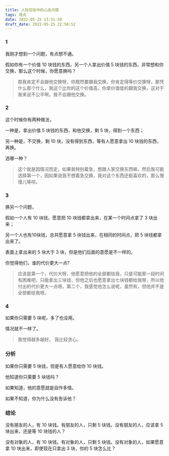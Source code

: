 ```yaml
---
title: 人际交往中的心态问题
tags: 观点
date: 2022-05-25 23:31:50
draft_date: 2022-05-25 22:50:52
---
```



### 1

我刚才想到一个问题，有点想不通。

假如你有一个价值 10 块钱的东西，另一个人拿出价值 5 块钱的东西，非常想和你交换，那么这个时候，你愿意换吗？

> 那我肯定不会跟他交换呀，你既然要跟我交换，你肯定得等价交换呀，那凭什么那个什么，我这个比你的这个价值高，你拿价值低的跟我交换，这对于我来说不公平啊，我不会跟他交换。

### 2

这个时候你有两种做法，

一种是，拿出价值 5 块钱的东西，和他交换，剩 5 块，得到一个东西；

另一种是，不交换，剩 10 块，没有得到东西，等有人愿意拿出 10 块钱的东西，再换。

选哪一种？

> 这个就是因情况而定，如果我特别着急，想跟人家交换东西嘛，然后我可能选择第一个，因如果说我不想着急交换，我对这个东西还挺喜欢的，那么慢慢儿等呗。

### 3

换另一个问题，

假如一个人有 10 块钱，愿意把 10 块钱都拿出来，在某一个时间点拿了 3 块出来；

另一个人也有10块钱，总共愿意拿 5 块钱出来，在相同的时间点，把 5 块钱都拿出来了。

表面上拿出来的 5 块大于 3 块，但是他们后面的意愿是不一样的。

你觉得他们，谁的代价更大一点?

> 应该是第一个，代价大呀，他愿意把他的全部都给我，只是可能那一段时间有困难吧，只能拿出三块钱，但他之后也愿意拿出七块钱都给我呀，所以他付出的代价更大一点呀。第二个，我感觉他怎么说呢，虽然有，但他并不是全部都给我呀。

### 4 

如果你只需要 5 块呢，多了也没用。

情况就不一样了。

> 我觉得越多越好。
> 我比较贪心。

### 分析

如果你只需要 5 块钱，但是有人愿意给你 10 块钱。

他知道你只需要 5 块钱吗？

如果知道，他的意愿就是自作多情。

如果不知道，你为什么没有告诉他？

### 结论

没有朋友的人，有 10 块钱。有朋友的人，只剩 5 块钱。没有朋友的人，应该拿 5 块出来，还是等 10 块钱的人？

没有对象的人，有 10 块钱。有对象的人，只剩 5 块钱。没有对象的人，如果愿意拿 10 块出来，即使现在只拿出 3 块，你的 5 块怎么比？


